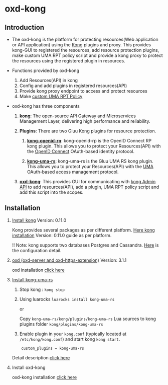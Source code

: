 # oxd-kong

## Introduction

* The oxd-kong is the platform for protecting resources(Web application or API application) using the [Kong](https://getkong.org) plugins and proxy. This provides kong-GUI to registered the resources, add resource protection plugins, make custom UMA RPT policy script and provide a kong proxy to protect the resources using the registered plugin in resources. 

* Functions provided by oxd-kong 
    1. Add Resources(API) in kong
    2. Config and add plugins in registered resources(API)
    3. Provide kong proxy endpoint to access and protect resources
    4. Make [custom UMA RPT Policy](https://gluu.org/docs/ce/3.1.1/admin-guide/uma/#uma-rpt-authorization-policies)
 

* oxd-kong has three components
    1. **[kong](https://getkong.org/)**: The open-source API Gateway and Microservices Management Layer, delivering high performance and reliability.

    2. **Plugins**: There are two Gluu Kong plugins for resource protection. 

        1. **[kong-openid-rp](/kong-openid-rp)**: kong-openid-rp is the OpenID Connect RP kong plugin. This allows you to protect your Resources(API) with the [OpenID Connect](https://gluu.org/docs/ce/admin-guide/openid-connect/) OAuth-based identity protocol.
 
        2. **[kong-uma-rs](/kong-uma-rs)**: kong-uma-rs is the Gluu UMA RS kong plugin. This allows you to protect your Resources(API) with the [UMA](https://kantarainitiative.org/confluence/display/uma/Home) OAuth-based access management protocol.

    3. **[oxd-kong](https://github.com/GluuFederation/kong-plugins/tree/master/oxd-kong)**:  This provides GUI for communicating with [kong Admin API](https://getkong.org/docs/0.11.x/admin-api/) to add resources(API), add a plugin, UMA RPT policy script and add this script into the scopes.

## Installation

1. [Install kong](https://getkong.org/install) Version: 0.11.0
    
    Kong provides several packages as per different platform. [Here kong installation](https://getkong.org/install) Version: 0.11.0 guide as per platform.

    !! Note: kong supports two databases Postgres and Cassandra. [Here](https://getkong.org/docs/0.11.x/configuration/#datastore-section) is the configuration detail.

2. [oxd (oxd-server and oxd-https-extension)](https://gluu.org/docs/oxd/3.1.1/) Version: 3.1.1
    
    oxd installation [click here](https://gluu.org/docs/oxd/3.1.1/install/)

4. [Install kong-uma-rs](https://github.com/GluuFederation/kong-plugins/tree/master/kong-uma-rs)
    1. Stop kong : `kong stop`
    2. 
        Using luarocks `luarocks install kong-uma-rs`
        
        or
        
        Copy `kong-uma-rs/kong/plugins/kong-uma-rs` Lua sources to kong plugins folder `kong/plugins/kong-uma-rs`        
            
    3. Enable plugin in your `kong.conf` (typically located at `/etc/kong/kong.conf`) and start kong `kong start`.
    
    ```
        custom_plugins = kong-uma-rs
    ```
    Detail description [click here](https://github.com/GluuFederation/kong-plugins/tree/master/kong-uma-rs)

5. Install oxd-kong

    oxd-kong installation [click here](https://github.com/GluuFederation/kong-plugins/tree/master/oxd-kong)    

